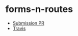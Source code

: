 # forms-n-routes

* [Submission PR](https://github.com/401-advanced-javascript-donna/forms-n-routes/pull/1)
* [Travis](https://travis-ci.com/401-advanced-javascript-donna/forms-n-routes)
